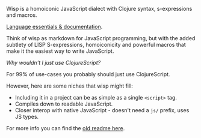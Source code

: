 Wisp is a homoiconic JavaScript dialect with Clojure syntax, s-expressions and macros.

[Language essentials & documentation](./language-essentials.md).

Think of wisp as markdown for JavaScript programming, but with the added subtlety of LISP S-expressions, homoiconicity and powerful macros that make it the easiest way to write JavaScript.

*Why wouldn't I just use ClojureScript?*

For 99% of use-cases you probably should just use ClojureScript.

However, here are some niches that wisp might fill:

 * Including it in a project can be as simple as a single `<script>` tag.
 * Compiles down to readable JavaScript.
 * Closer interop with native JavaScript - doesn't need a `js/` prefix, uses JS types.

For more info you can find the [old readme here](./readme-original.md).
